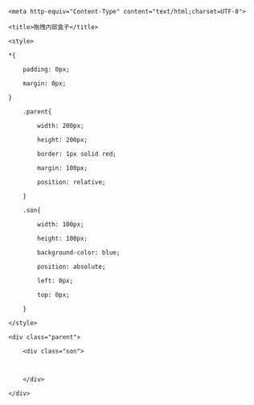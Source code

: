 <!DOCTYPE HTML PUBLIC "-//W3C//DTD HTML 4.01//EN" "http://www.w3.org/TR/html4/strict.dtd">

<html lang="en">

<head>

	<meta http-equiv="Content-Type" content="text/html;charset=UTF-8">

	<title>拖拽内部盒子</title>

	<style>

	*{

		padding: 0px;

		margin: 0px;

	}

		.parent{

			width: 200px;

			height: 200px;

			border: 1px solid red;

			margin: 100px;

			position: relative;

		}

		.son{

			width: 100px;

			height: 100px;

			background-color: blue;

			position: absolute;

			left: 0px;

			top: 0px;

		}

	</style>

</head>

<body>

	<div class="parent">

		<div class="son">

			

		</div>

	</div>

</body>

<script>

	document.addEventListener("DOMContentLoaded",function(){

		var son=document.getElementsByTagName("div")[1];

		class drug{

			constructor(obj){

				this.obj=obj.ele;

				this.minx=obj.rect.minx||null;

				this.maxx=obj.rect.maxx||null;

				this.miny=obj.rect.miny||null;

				this.maxy=obj.rect.maxy||null;

				this.x=obj.dre.x===false?obj.dre.x:true;

				this.y=obj.dre.y===false?obj.dre.y:true;

				this.startdrug();

			}

			startdrug(){

				var that=this;

				this.obj.onmousedown=function(e){

					var ox=this.offsetLeft;

					var oy=this.offsetTop;

					var cx=e.clientX;

					var cy=e.clientY;

					that.prex=e.clientX;

					that.prey=e.clientY;

					that.lenx=cx-ox;

					that.leny=cy-oy;

					that.move();

					that.up();

				}

			}

			move(){

				var that=this;

				document.onmousemove=function(e){

					var cx=e.clientX;

					var cy=e.clientY;

					that.nextx=e.clientX;

					that.nexty=e.clientY;

					that.endx=that.nextx-that.prex;

					that.endy=that.nexty-that.prey;

					that.left=cx-that.lenx;

					that.top=cy-that.leny;

					if(that.left<that.minx){

						that.left=that.minx;

					}

					if(that.left>that.maxx-that.obj.offsetWidth){

						that.left=that.maxx-that.obj.offsetWidth;

					}

					if(that.top<that.miny){

						that.top=that.miny;

					}

					if(that.top>that.maxy-that.obj.offsetHeight){

						that.top=that.maxy-that.obj.offsetHeight;

					}

					if(that.x){

						that.obj.style.left=that.left+"px";

					}

					if(that.y){

						that.obj.style.top=that.top+"px";

					}

				}

			}

			up(){

				var that=this;

				document.onmouseup=function(){

					document.onmousemove=null;

					document.onmouseup=null;

					that.animate();

				}

			}

			animate(){

				var that=this;

				var yinzi=0.8;

				var t1=setInterval(function(){

					that.endx*=yinzi;

					var nowleft=that.obj.offsetLeft+that.endx;

					if(Math.abs(that.endx)<1){

					clearInterval(t1);

					}else{

						if(nowleft<that.minx){

						nowleft=that.minx;

						}

						if(nowleft>that.maxx-that.obj.offsetWidth){

							nowleft=that.maxx-that.obj.offsetWidth;

						}

						if(that.x){

						that.obj.style.left=nowleft+"px";

						}

					}

				},50)

				var t2=setInterval(function(){

					that.endy*=yinzi;

					var nowtop=that.obj.offsetTop+that.endy;

					if(Math.abs(that.endy)<1){

					clearInterval(t2);

					}else{

						if(nowtop<that.miny){

							nowtop=that.miny;

						}

						if(nowtop>that.maxy-that.obj.offsetHeight){

							nowtop=that.maxy-that.obj.offsetHeight;

						}

						if(that.y){

						that.obj.style.top=nowtop+"px";

						}

					}

				},50)

				

				

			}

		}

		new drug({ele:son,rect:{minx:0,maxx:200,miny:0,maxy:200},dre:{x:true,y:true}});

	})

</script>

</html>
